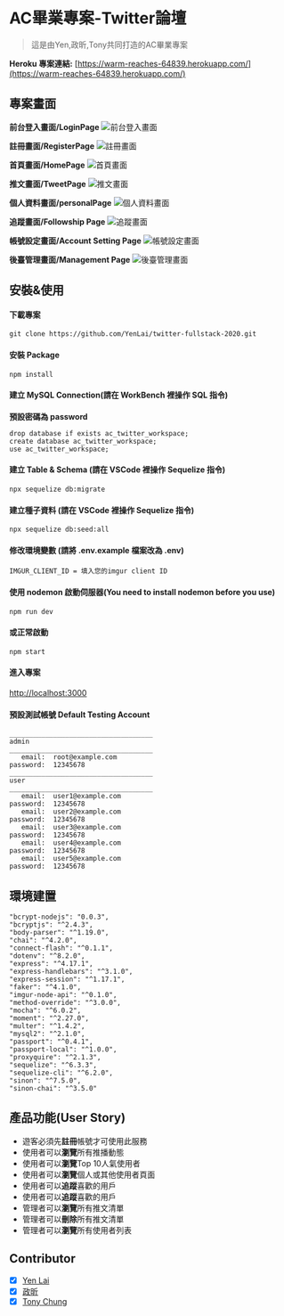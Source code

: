 # AC畢業專案-Twitter論壇

> 這是由Yen,政昕,Tony共同打造的AC畢業專案

**Heroku 專案連結:** [https://warm-reaches-64839.herokuapp.com/](https://warm-reaches-64839.herokuapp.com/)

## 專案畫面

**前台登入畫面/LoginPage**
![前台登入畫面](https://imgur.com/pPfWEP0.png)

**註冊畫面/RegisterPage**
![註冊畫面](https://imgur.com/1HQHWX7.png)

**首頁畫面/HomePage**
![首頁畫面](https://imgur.com/9aEwUnB.png)

**推文畫面/TweetPage**
![推文畫面](https://imgur.com/JfrloEu.png)

**個人資料畫面/personalPage**
![個人資料畫面](https://imgur.com/r7ZGNAR.png)

**追蹤畫面/Followship Page**
![追蹤畫面](https://imgur.com/q7HKK1e.png)

**帳號設定畫面/Account Setting Page**
![帳號設定畫面](https://imgur.com/LGGMtLX.png)

**後臺管理畫面/Management Page**
![後臺管理畫面](https://imgur.com/qWifsKN.png)

## 安裝&使用

#### 下載專案

```
git clone https://github.com/YenLai/twitter-fullstack-2020.git
```

#### 安裝 Package

```
npm install
```

#### 建立 MySQL Connection(請在 WorkBench 裡操作 SQL 指令)

**預設密碼為 password**

```
drop database if exists ac_twitter_workspace;
create database ac_twitter_workspace;
use ac_twitter_workspace;
```

#### 建立 Table & Schema (請在 VSCode 裡操作 Sequelize 指令)

```
npx sequelize db:migrate
```

#### 建立種子資料 (請在 VSCode 裡操作 Sequelize 指令)

```
npx sequelize db:seed:all
```

#### 修改環境變數 (請將 .env.example 檔案改為 .env)

```
IMGUR_CLIENT_ID = 填入您的imgur client ID
```

#### 使用 nodemon 啟動伺服器(You need to install nodemon before you use)

```
npm run dev
```

#### 或正常啟動

```
npm start
```

#### 進入專案

[http://localhost:3000](http://localhost:3000)

#### 預設測試帳號 Default Testing Account

```
____________________________________
admin
____________________________________
   email:  root@example.com
password:  12345678
____________________________________
user
____________________________________
   email:  user1@example.com
password:  12345678
   email:  user2@example.com
password:  12345678
   email:  user3@example.com
password:  12345678
   email:  user4@example.com
password:  12345678
   email:  user5@example.com
password:  12345678
```

## 環境建置

```
"bcrypt-nodejs": "0.0.3",
"bcryptjs": "^2.4.3",
"body-parser": "^1.19.0",
"chai": "^4.2.0",
"connect-flash": "^0.1.1",
"dotenv": "^8.2.0",
"express": "^4.17.1",
"express-handlebars": "^3.1.0",
"express-session": "^1.17.1",
"faker": "^4.1.0",
"imgur-node-api": "^0.1.0",
"method-override": "^3.0.0",
"mocha": "^6.0.2",
"moment": "^2.27.0",
"multer": "^1.4.2",
"mysql2": "^2.1.0",
"passport": "^0.4.1",
"passport-local": "^1.0.0",
"proxyquire": "^2.1.3",
"sequelize": "^6.3.3",
"sequelize-cli": "^6.2.0",
"sinon": "^7.5.0",
"sinon-chai": "^3.5.0"
```

## 產品功能(User Story)

- 遊客必須先**註冊**帳號才可使用此服務
- 使用者可以**瀏覽**所有推播動態
- 使用者可以**瀏覽**Top 10人氣使用者
- 使用者可以**瀏覽**個人或其他使用者頁面
- 使用者可以**追蹤**喜歡的用戶
- 使用者可以**追蹤**喜歡的用戶
- 管理者可以**瀏覽**所有推文清單
- 管理者可以**刪除**所有推文清單
- 管理者可以**瀏覽**所有使用者列表

## Contributor

- [x] [Yen Lai](https://github.com/YenLai)
- [x] [政昕](https://github.com/robert913152750)
- [x] [Tony Chung](https://github.com/waiting33118)
